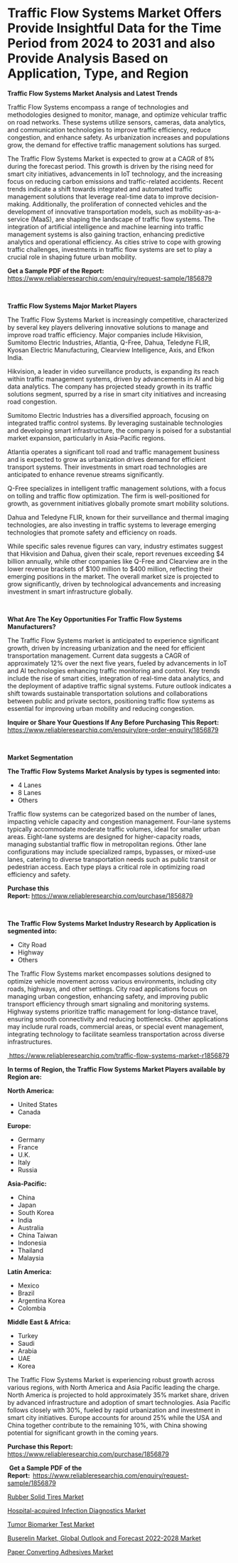 <p><h1>Traffic Flow Systems Market Offers Provide Insightful Data for the Time Period from 2024 to 2031 and also Provide Analysis Based on Application, Type, and Region</h1></p><p><strong>Traffic Flow Systems Market Analysis and Latest Trends</strong></p>
<p><p>Traffic Flow Systems encompass a range of technologies and methodologies designed to monitor, manage, and optimize vehicular traffic on road networks. These systems utilize sensors, cameras, data analytics, and communication technologies to improve traffic efficiency, reduce congestion, and enhance safety. As urbanization increases and populations grow, the demand for effective traffic management solutions has surged.</p><p>The Traffic Flow Systems Market is expected to grow at a CAGR of 8% during the forecast period. This growth is driven by the rising need for smart city initiatives, advancements in IoT technology, and the increasing focus on reducing carbon emissions and traffic-related accidents. Recent trends indicate a shift towards integrated and automated traffic management solutions that leverage real-time data to improve decision-making. Additionally, the proliferation of connected vehicles and the development of innovative transportation models, such as mobility-as-a-service (MaaS), are shaping the landscape of traffic flow systems. The integration of artificial intelligence and machine learning into traffic management systems is also gaining traction, enhancing predictive analytics and operational efficiency. As cities strive to cope with growing traffic challenges, investments in traffic flow systems are set to play a crucial role in shaping future urban mobility.</p></p>
<p><strong>Get a Sample PDF of the Report:&nbsp;</strong> <a href="https://www.reliableresearchiq.com/enquiry/request-sample/1856879?utm_campaign=1137&utm_medium=2&utm_source=Github&utm_content=ia&utm_term=02112024&utm_id=traffic-flow-systems">https://www.reliableresearchiq.com/enquiry/request-sample/1856879</a></p>
<p>&nbsp;</p>
<p><strong>Traffic Flow Systems Major Market Players</strong></p>
<p><p>The Traffic Flow Systems Market is increasingly competitive, characterized by several key players delivering innovative solutions to manage and improve road traffic efficiency. Major companies include Hikvision, Sumitomo Electric Industries, Atlantia, Q-Free, Dahua, Teledyne FLIR, Kyosan Electric Manufacturing, Clearview Intelligence, Axis, and Efkon India.</p><p>Hikvision, a leader in video surveillance products, is expanding its reach within traffic management systems, driven by advancements in AI and big data analytics. The company has projected steady growth in its traffic solutions segment, spurred by a rise in smart city initiatives and increasing road congestion.</p><p>Sumitomo Electric Industries has a diversified approach, focusing on integrated traffic control systems. By leveraging sustainable technologies and developing smart infrastructure, the company is poised for a substantial market expansion, particularly in Asia-Pacific regions.</p><p>Atlantia operates a significant toll road and traffic management business and is expected to grow as urbanization drives demand for efficient transport systems. Their investments in smart road technologies are anticipated to enhance revenue streams significantly.</p><p>Q-Free specializes in intelligent traffic management solutions, with a focus on tolling and traffic flow optimization. The firm is well-positioned for growth, as government initiatives globally promote smart mobility solutions. </p><p>Dahua and Teledyne FLIR, known for their surveillance and thermal imaging technologies, are also investing in traffic systems to leverage emerging technologies that promote safety and efficiency on roads.</p><p>While specific sales revenue figures can vary, industry estimates suggest that Hikvision and Dahua, given their scale, report revenues exceeding $4 billion annually, while other companies like Q-Free and Clearview are in the lower revenue brackets of $100 million to $400 million, reflecting their emerging positions in the market. The overall market size is projected to grow significantly, driven by technological advancements and increasing investment in smart infrastructure globally.</p></p>
<p>&nbsp;</p>
<p><strong>What Are The Key Opportunities For Traffic Flow Systems Manufacturers?</strong></p>
<p><p>The Traffic Flow Systems market is anticipated to experience significant growth, driven by increasing urbanization and the need for efficient transportation management. Current data suggests a CAGR of approximately 12% over the next five years, fueled by advancements in IoT and AI technologies enhancing traffic monitoring and control. Key trends include the rise of smart cities, integration of real-time data analytics, and the deployment of adaptive traffic signal systems. Future outlook indicates a shift towards sustainable transportation solutions and collaborations between public and private sectors, positioning traffic flow systems as essential for improving urban mobility and reducing congestion.</p></p>
<p><strong>Inquire or Share Your Questions If Any Before Purchasing This Report:</strong> <a href="https://www.reliableresearchiq.com/enquiry/pre-order-enquiry/1856879?utm_campaign=1137&utm_medium=2&utm_source=Github&utm_content=ia&utm_term=02112024&utm_id=traffic-flow-systems">https://www.reliableresearchiq.com/enquiry/pre-order-enquiry/1856879</a></p>
<p>&nbsp;</p>
<p><strong>Market Segmentation</strong></p>
<p><strong>The Traffic Flow Systems Market Analysis by types is segmented into:</strong></p>
<p><ul><li>4 Lanes</li><li>8 Lanes</li><li>Others</li></ul></p>
<p><p>Traffic flow systems can be categorized based on the number of lanes, impacting vehicle capacity and congestion management. Four-lane systems typically accommodate moderate traffic volumes, ideal for smaller urban areas. Eight-lane systems are designed for higher-capacity roads, managing substantial traffic flow in metropolitan regions. Other lane configurations may include specialized ramps, bypasses, or mixed-use lanes, catering to diverse transportation needs such as public transit or pedestrian access. Each type plays a critical role in optimizing road efficiency and safety.</p></p>
<p><strong>Purchase this Report:&nbsp;</strong><a href="https://www.reliableresearchiq.com/purchase/1856879?utm_campaign=1137&utm_medium=2&utm_source=Github&utm_content=ia&utm_term=02112024&utm_id=traffic-flow-systems">https://www.reliableresearchiq.com/purchase/1856879</a></p>
<p>&nbsp;</p>
<p><strong>The Traffic Flow Systems Market Industry Research by Application is segmented into:</strong></p>
<p><ul><li>City ​​Road</li><li>Highway</li><li>Others</li></ul></p>
<p><p>The Traffic Flow Systems market encompasses solutions designed to optimize vehicle movement across various environments, including city roads, highways, and other settings. City road applications focus on managing urban congestion, enhancing safety, and improving public transport efficiency through smart signaling and monitoring systems. Highway systems prioritize traffic management for long-distance travel, ensuring smooth connectivity and reducing bottlenecks. Other applications may include rural roads, commercial areas, or special event management, integrating technology to facilitate seamless transportation across diverse infrastructures.</p></p>
<p><a href="https://www.reliableresearchiq.com/traffic-flow-systems-market-r1856879?utm_campaign=1137&utm_medium=2&utm_source=Github&utm_content=ia&utm_term=02112024&utm_id=traffic-flow-systems">&nbsp;https://www.reliableresearchiq.com/traffic-flow-systems-market-r1856879</a></p>
<p><strong>In terms of Region, the Traffic Flow Systems Market Players available by Region are:</strong></p>
<p>
    <p> <strong> North America: </strong>
        <ul>
            <li>United States</li>
            <li>Canada</li>
        </ul>
        </p> 
    <p> <strong> Europe: </strong>
        <ul>
            <li>Germany</li>
            <li>France</li>
            <li>U.K.</li>
            <li>Italy</li>
            <li>Russia</li>
        </ul>
        </p> 
    <p> <strong> Asia-Pacific: </strong>
        <ul>
            <li>China</li>
            <li>Japan</li>
            <li>South Korea</li>
            <li>India</li>
            <li>Australia</li>
            <li>China Taiwan</li>
            <li>Indonesia</li>
            <li>Thailand</li>
            <li>Malaysia</li>
        </ul>
        </p> 
    <p> <strong> Latin America: </strong>
        <ul>
            <li>Mexico</li>
            <li>Brazil</li>
            <li>Argentina Korea</li>
            <li>Colombia</li>
        </ul>
        </p> 
    <p> <strong> Middle East & Africa: </strong>
        <ul>
            <li>Turkey</li>
            <li>Saudi</li>
            <li>Arabia</li>
            <li>UAE</li>
            <li>Korea</li>
        </ul>
    </p>
    </p>
<p><p>The Traffic Flow Systems Market is experiencing robust growth across various regions, with North America and Asia Pacific leading the charge. North America is projected to hold approximately 35% market share, driven by advanced infrastructure and adoption of smart technologies. Asia Pacific follows closely with 30%, fueled by rapid urbanization and investment in smart city initiatives. Europe accounts for around 25% while the USA and China together contribute to the remaining 10%, with China showing potential for significant growth in the coming years.</p></p>
<p><strong>Purchase this Report: </strong><a href="https://www.reliableresearchiq.com/purchase/1856879?utm_campaign=1137&utm_medium=2&utm_source=Github&utm_content=ia&utm_term=02112024&utm_id=traffic-flow-systems">https://www.reliableresearchiq.com/purchase/1856879</a></p>
<p>&nbsp;<strong>Get a Sample PDF of the Report:&nbsp;&nbsp;</strong><a href="https://www.reliableresearchiq.com/enquiry/request-sample/1856879?utm_campaign=1137&utm_medium=2&utm_source=Github&utm_content=ia&utm_term=02112024&utm_id=traffic-flow-systems">https://www.reliableresearchiq.com/enquiry/request-sample/1856879</a></p>
<p><strong></strong></p>
<p><p><a href="https://github.com/chaschadedn/Market-Research-Report-List-1/blob/main/rubber-solid-tires-market.md?utm_campaign=1137&utm_medium=2&utm_source=Github&utm_content=ia&utm_term=02112024&utm_id=traffic-flow-systems">Rubber Solid Tires Market</a></p><p><a href="https://issuu.com/reportprime-2/docs/hospital-acquired-infection-diagnos_a5c0d78b2b5486?utm_campaign=1137&utm_medium=2&utm_source=Github&utm_content=ia&utm_term=02112024&utm_id=traffic-flow-systems">Hospital-acquired Infection Diagnostics Market</a></p><p><a href="https://issuu.com/reportprime-2/docs/tumor-biomarker-test-market-size-20_a2dd388d45e561?utm_campaign=1137&utm_medium=2&utm_source=Github&utm_content=ia&utm_term=02112024&utm_id=traffic-flow-systems">Tumor Biomarker Test Market</a></p><p><a href="https://www.linkedin.com/pulse/buserelin-market-global-outlook-forecast-2022-2028-essentials-2zlue?utm_campaign=1137&utm_medium=2&utm_source=Github&utm_content=ia&utm_term=02112024&utm_id=traffic-flow-systems">Buserelin Market, Global Outlook and Forecast 2022-2028 Market</a></p><p><a href="https://medium.com/@shaundamel8s/the-paper-converting-adhesives-market-has-experienced-impressive-growth-in-recent-years-3b494d89843c?utm_campaign=1137&utm_medium=2&utm_source=Github&utm_content=ia&utm_term=02112024&utm_id=traffic-flow-systems">Paper Converting Adhesives Market</a></p></p>